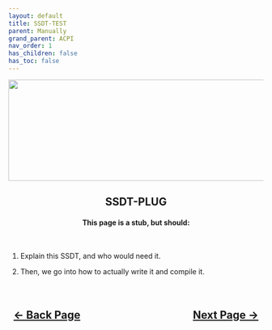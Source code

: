 ```yaml
---
layout: default
title: SSDT-TEST
parent: Manually
grand_parent: ACPI
nav_order: 1
has_children: false
has_toc: false
---
```


<style>
  .navigation-container {
    display: flex;
    justify-content: space-between;
    align-items: center;
    width: 100%;
  }
  
  .nav-button {
    margin: 10px;
  }
</style>

<p align="center">
  <img width="650" height="200" src="../../../../../../assets/Headers/Header-Placeholder.png">
</p>

<h2 align="center">SSDT-PLUG</h2>

<h4 align="center">This page is a stub, but should:</h4>
<br>

1. Explain this SSDT, and who would need it.

2. Then, we go into how to actually write it and compile it.

<h2 align="center">
  <br>
  <div class="navigation-container">
    <a class="nav-button" href="../index/">&larr; Back Page</a>
    <a class="nav-button" href="../../../02-Drivers/">Next Page &rarr;</a>
  </div>
  <br>
</h2>
